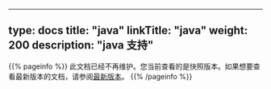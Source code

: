 
---
type: docs
title: "java"
linkTitle: "java"
weight: 200
description: "java 支持"
---

{{% pageinfo %}} 此文档已经不再维护。您当前查看的是快照版本。如果想要查看最新版本的文档，请参阅[最新版本](/zh/docs3-v2/java-sdk/)。
{{% /pageinfo %}}
